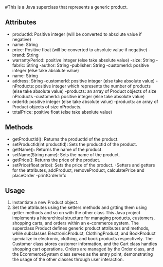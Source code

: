 #This is a Java superclass that represents a generic product.

## Attributes

- productId: Positive integer (will be converted to absolute value if negative)
- name: String
- price: Positive float (will be converted to absolute value if negative)
-brand: String
- warrantyPeriod: positive integer (else take absolute value)
   -size: String
 -fabric: String
-author: String
 -publisher: String
 -customerId: positive integer (else take absolute value)
- name: String
- address: String
-customerId: positive integer (else take absolute value)
-nProducts: positive integer which represents the number of products (else take absolute
value)
 -products: an array of Product objects of size nProducts
-customerId: positive integer (else take absolute value)
 - orderId: positive integer (else take absolute value)
 -products: an array of Product objects of size nProducts.
- totalPrice: positive float (else take absolute value)
## Methods

- getProductId(): Returns the productId of the product.
- setProductId(int productId): Sets the productId of the product.
- getName(): Returns the name of the product.
- setName(String name): Sets the name of the product.
- getPrice(): Returns the price of the product.
- setPrice(float price): Sets the price of the product.
-Setters and getters for the attributes, addProduct, removeProduct, calculatePrice and
placeOrder
-printOrderInfo

## Usage

1. Instantiate a new Product object.
2. Set the attributes using the setters methods and grtting them using getter methods
and so on with the other class
This Java project implements a hierarchical structure for managing products, customers, shopping carts, and orders within an e-commerce system. The superclass Product defines generic product attributes and methods, while subclasses ElectronicProduct, ClothingProduct, and BookProduct specialize in electronic, clothing, and book products respectively. The Customer class stores customer information, and the Cart class handles shopping cart operations. Orders are managed by the Order class, and the EcommerceSystem class serves as the entry point, demonstrating the usage of the other classes through user interaction.
